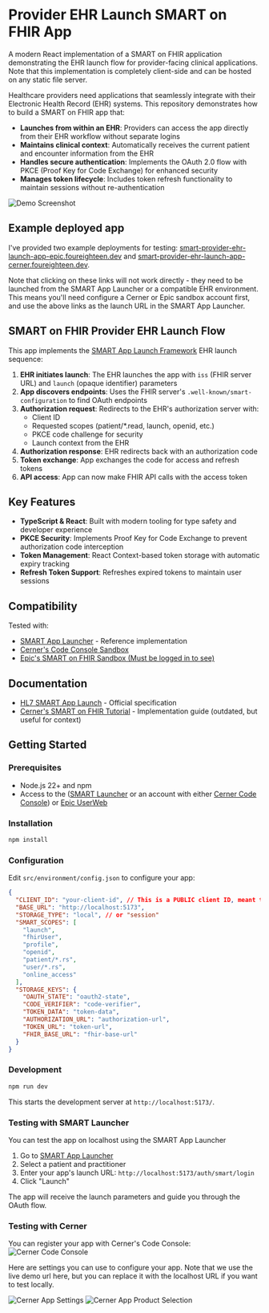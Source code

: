 # Provider EHR Launch SMART on FHIR App

A modern React implementation of a SMART on FHIR application demonstrating the EHR launch flow for provider-facing clinical applications. Note that this implementation is completely client-side and can be hosted on any static file server.

Healthcare providers need applications that seamlessly integrate with their Electronic Health Record (EHR) systems. This repository demonstrates how to build a SMART on FHIR app that:

- **Launches from within an EHR**: Providers can access the app directly from their EHR workflow without separate logins
- **Maintains clinical context**: Automatically receives the current patient and encounter information from the EHR
- **Handles secure authentication**: Implements the OAuth 2.0 flow with PKCE (Proof Key for Code Exchange) for enhanced security
- **Manages token lifecycle**: Includes token refresh functionality to maintain sessions without re-authentication

![Demo Screenshot](/img/DEMO_1.jpeg)

## Example deployed app

I've provided two example deployments for testing:
[smart-provider-ehr-launch-app-epic.foureighteen.dev](https://smart-provider-ehr-launch-app-epic.foureighteen.dev) and
[smart-provider-ehr-launch-app-cerner.foureighteen.dev](https://smart-provider-ehr-launch-app-cerner.foureighteen.dev).

Note that clicking on these links will not work directly - they need to be launched from the SMART App Launcher or a compatible EHR environment. This means you'll need configure a Cerner or Epic sandbox account first, and use the above links as the launch URL in the SMART App Launcher.

## SMART on FHIR Provider EHR Launch Flow

This app implements the [SMART App Launch Framework](https://build.fhir.org/ig/HL7/smart-app-launch/app-launch.html) EHR launch sequence:

1. **EHR initiates launch**: The EHR launches the app with `iss` (FHIR server URL) and `launch` (opaque identifier) parameters
2. **App discovers endpoints**: Uses the FHIR server's `.well-known/smart-configuration` to find OAuth endpoints
3. **Authorization request**: Redirects to the EHR's authorization server with:
   - Client ID
   - Requested scopes (patient/\*.read, launch, openid, etc.)
   - PKCE code challenge for security
   - Launch context from the EHR
4. **Authorization response**: EHR redirects back with an authorization code
5. **Token exchange**: App exchanges the code for access and refresh tokens
6. **API access**: App can now make FHIR API calls with the access token

## Key Features

- **TypeScript & React**: Built with modern tooling for type safety and developer experience
- **PKCE Security**: Implements Proof Key for Code Exchange to prevent authorization code interception
- **Token Management**: React Context-based token storage with automatic expiry tracking
- **Refresh Token Support**: Refreshes expired tokens to maintain user sessions

## Compatibility

Tested with:

- [SMART App Launcher](https://launch.smarthealthit.org) - Reference implementation
- [Cerner's Code Console Sandbox](https://code-console.cerner.com/)
- [Epic's SMART on FHIR Sandbox (Must be logged in to see)](https://fhir.epic.com/Documentation?docId=launching)

## Documentation

- [HL7 SMART App Launch](https://build.fhir.org/ig/HL7/smart-app-launch/app-launch.html) - Official specification
- [Cerner's SMART on FHIR Tutorial](https://engineering.cerner.com/smart-on-fhir-tutorial/) - Implementation guide (outdated, but useful for context)

## Getting Started

### Prerequisites

- Node.js 22+ and npm
- Access to the ([SMART Launcher](https://launch.smarthealthit.org) or an account with either [Cerner Code Console](https://code-console.cerner.com/)) or [Epic UserWeb](https://fhir.epic.com/Home/Index)

### Installation

```bash
npm install
```

### Configuration

Edit `src/environment/config.json` to configure your app:

```json
{
  "CLIENT_ID": "your-client-id", // This is a PUBLIC client ID, meant to be used in untrusted clients like web browsers
  "BASE_URL": "http://localhost:5173",
  "STORAGE_TYPE": "local", // or "session"
  "SMART_SCOPES": [
    "launch",
    "fhirUser",
    "profile",
    "openid",
    "patient/*.rs",
    "user/*.rs",
    "online_access"
  ],
  "STORAGE_KEYS": {
    "OAUTH_STATE": "oauth2-state",
    "CODE_VERIFIER": "code-verifier",
    "TOKEN_DATA": "token-data",
    "AUTHORIZATION_URL": "authorization-url",
    "TOKEN_URL": "token-url",
    "FHIR_BASE_URL": "fhir-base-url"
  }
}
```

### Development

```bash
npm run dev
```

This starts the development server at `http://localhost:5173/`.

### Testing with SMART Launcher

You can test the app on localhost using the SMART App Launcher

1. Go to [SMART App Launcher](https://launch.smarthealthit.org)
2. Select a patient and practitioner
3. Enter your app's launch URL: `http://localhost:5173/auth/smart/login`
4. Click "Launch"

The app will receive the launch parameters and guide you through the OAuth flow.

### Testing with Cerner

You can register your app with Cerner's Code Console:
![Cerner Code Console](/img/CERNER_CODE_CONSOLE.jpeg)

Here are settings you can use to configure your app. Note that we use the live demo url here, but you can replace it with the localhost URL if you want to test locally.

![Cerner App Settings](/img/CERNER_APP_CONFIG_1.png)
![Cerner App Product Selection](/img/CERNER_APP_CONFIG_2.png)
